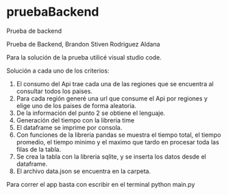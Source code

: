 # pruebaBackend
Prueba de backend

Prueba de Backend, Brandon Stiven Rodriguez Aldana

Para la solución de la prueba utilicé visual studio code.

Solución a cada uno de los criterios:
1. El consumo del Api trae cada una de las regiones que se encuentra al consultar todos los paises.
2. Para cada región generé una url que consume el Api por regiones y elige uno de los paises de forma aleatoria.
3. De la información del punto 2 se obtiene el lenguaje.
4. Generación del tiempo con la libreria time
5. El dataframe se imprime por consola.
6. Con funciones de la libreria pandas se muestra el tiempo total, el tiempo promedio, el tiempo minimo y el maximo que tardo en procesar toda las filas de la tabla.
7. Se crea la tabla con la libreria sqlite, y se inserta los datos desde el dataframe.
8. El archivo data.json se encuentra en la carpeta.
 
 Para correr el app basta con escribir en el terminal python main.py
